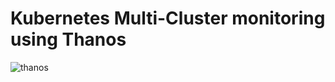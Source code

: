 # Kubernetes Multi-Cluster monitoring using Thanos  

![thanos](https://user-images.githubusercontent.com/70263403/182599017-20a48208-5d3c-4f25-95c2-f3307200ab5f.png)
